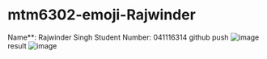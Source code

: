 # mtm6302-emoji-Rajwinder
Name**: Rajwinder Singh 
Student Number: 041116314
github push
![image](https://github.com/Rajwindersinghh/mtm6302-emoji-Rajwinder/assets/133885650/6554e328-ad0c-45a0-ac17-e774b987c57f)
result
![image](https://github.com/Rajwindersinghh/mtm6302-emoji-Rajwinder/assets/133885650/c84384a0-9951-47ac-ab0f-aee2ef41e556)
